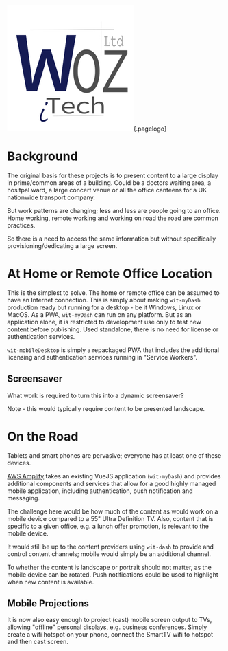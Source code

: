 ![Wiki Official White Circle](/uploads/corporate/wiki-official-white-circle.png "Wiki Official White Circle"){.pagelogo}
<!-- TITLE: wit-mobile -->
<!-- SUBTITLE: wit-myDash on the go -->

# Background
The original basis for these projects is to present content to a large display in prime/common areas of a building. Could be a doctors waiting area, a hositpal ward, a large concert venue or all the office canteens for a UK nationwide transport company.

But work patterns are changing; less and less are people going to an office. Home working, remote working and working on road the road are common practices.

So there is a need to access the same information but without specifically provisioning/dedicating a large screen.

# At Home or Remote Office Location
This is the simplest to solve. The home or remote office can be assumed to have an Internet connection. This is simply about making `wit-myDash` production ready but running for a desktop - be it Windows, Linux or MacOS. As a PWA, `wit-myDash` can run on any platform. But as an application alone, it is restricted to development use only to test new content before publishing. Used standalone, there is no need for license or authentication services.

`wit-mobileDesktop` is simply a repackaged PWA that includes the additional licensing and authentication services running in "Service Workers".

## Screensaver
What work is required to turn this into a dynamic screensaver?

Note - this would typically require content to be presented landscape.

# On the Road
Tablets and smart phones are pervasive; everyone has at least one of these devices.

[AWS Amplify](https://aws-amplify.github.io/docs/js/start?ref=amplify-js-btn&platform=purejs) takes an existing VueJS application (`wit-myDash`) and provides additional components and services that allow for a good highly managed mobile application, including authentication, push notification and messaging.

The challenge here would be how much of the content as would work on a mobile device compared to a 55" Ultra Definition TV. Also, content that is specific to a given office, e.g. a lunch offer promotion, is relevant to the mobile device.

It would still be up to the content providers using `wit-dash` to provide and control content channels; mobile would simply be an additional channel.

To whether the content is landscape or portrait should not matter, as the mobile device can be rotated. Push notifications could be used to highlight when new content is available.

## Mobile Projections
It is now also easy enough to project (cast) mobile screen output to TVs, allowing "offline" personal displays, e.g. business conferences. Simply create a wifi hotspot on your phone, connect the SmartTV wifi to hotspot and then cast screen.